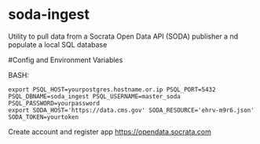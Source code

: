 # soda-ingest
Utility to pull data from a Socrata Open Data API (SODA) publisher a nd populate a local SQL database

#Config and Environment Variables

BASH:

    export PSQL_HOST=yourpostgres.hostname.or.ip PSQL_PORT=5432 PSQL_DBNAME=soda_ingest PSQL_USERNAME=master_soda PSQL_PASSWORD=yourpassword 
    export SODA_HOST='https://data.cms.gov' SODA_RESOURCE='ehrv-m9r6.json' SODA_TOKEN=yourtoken

Create account and register app https://opendata.socrata.com

